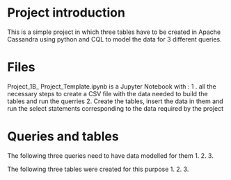 # Project introduction

This is a simple project in which three tables have to be created in Apache Cassandra using python and CQL to model the data for 3 different queries.  

# Files

Project_1B_ Project_Template.ipynb is a Jupyter Notebook with : 
1 . all the necessary steps to create a CSV file with the data needed to build the tables and run the querries
2. Create the tables, insert the data in them and run the select statements corresponding to the data required by the project 

# Queries and tables

The following three queries need to have data modelled for them 
1.
2.
3.

The following three tables were created for this purpose 
1.
2.
3.


